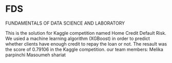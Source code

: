 # FDS
FUNDAMENTALS OF DATA SCIENCE AND LABORATORY 

This is the solution for Kaggle competition named Home Credit Default Risk.
We usied a machine learning algorithm (XGBoost) in order to predict whether clients have enough credit to repay the loan or not.
The resault was the score of 0.79106 in the Kaggle competition.
our team members:
Melika parpinchi
Masoumeh shariat
